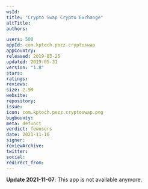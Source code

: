 ```yaml
---
wsId: 
title: "Crypto Swap Crypto Exchange"
altTitle: 
authors:

users: 500
appId: com.kptech.pezz.cryptoswap
appCountry: 
released: 2019-03-25
updated: 2019-05-31
version: "1.8"
stars: 
ratings: 
reviews: 
size: 2.9M
website: 
repository: 
issue: 
icon: com.kptech.pezz.cryptoswap.png
bugbounty: 
meta: defunct
verdict: fewusers
date: 2021-11-16
signer: 
reviewArchive:
twitter: 
social:
redirect_from:
---
```


**Update 2021-11-07**: This app is not available anymore.

